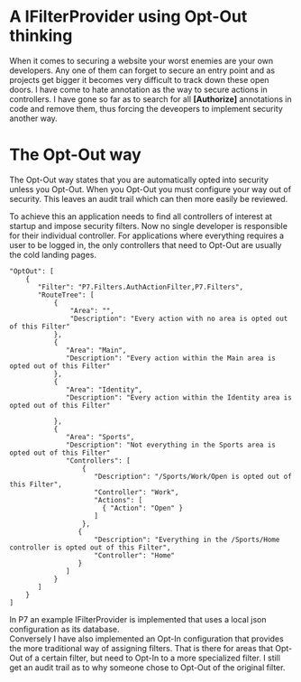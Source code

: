 # A IFilterProvider using Opt-Out thinking

When it comes to securing a website your worst enemies are your own developers.  Any one of them can forget to secure an entry point and as projects get bigger it becomes very difficult to track down these open doors.  I have come to hate annotation as the way to secure actions in controllers.  I have gone so far as to search for all **[Authorize]** annotations in code and remove them, thus forcing the deveopers to implement security another way.

# The Opt-Out way
The Opt-Out way states that you are automatically opted into security unless you Opt-Out.  When you Opt-Out you must configure your way out of security.  This leaves an audit trail which can then more easily be reviewed.

To achieve this an application needs to find all controllers of interest at startup and impose security filters.  Now no single developer is responsible for their individual controller.  For applications where everything requires a user to be logged in, the only controllers that need to Opt-Out are usually the cold landing pages. 

```
"OptOut": [
    {
       "Filter": "P7.Filters.AuthActionFilter,P7.Filters",
       "RouteTree": [
           {
               "Area": "",
               "Description": "Every action with no area is opted out of this Filter"
           },
           {
              "Area": "Main",
              "Description": "Every action within the Main area is opted out of this Filter"
           },
           {
              "Area": "Identity",
              "Description": "Every action within the Identity area is opted out of this Filter"

           },
           {
              "Area": "Sports",
              "Description": "Not everything in the Sports area is opted out of this Filter"
              "Controllers": [
                  {
                     "Description": "/Sports/Work/Open is opted out of this Filter",
                     "Controller": "Work",
                     "Actions": [
                       { "Action": "Open" }
                     ]
                  },
                 {
                     "Description": "Everything in the /Sports/Home controller is opted out of this Filter",
                     "Controller": "Home"
                 }
              ]
           }
       ]
    }
]
```

In P7 an example IFilterProvider is implemented that uses a local json configuration as its database.  
Conversely I have also implemented an Opt-In configuration that provides the more traditional way of assigning filters.  That is there for areas that Opt-Out of a certain filter, but need to Opt-In to a more specialized filter.  I still get an audit trail as to why someone chose to Opt-Out of the original filter.

